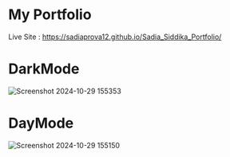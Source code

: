 # My Portfolio

Live Site : https://sadiaprova12.github.io/Sadia_Siddika_Portfolio/

# DarkMode
![Screenshot 2024-10-29 155353](https://github.com/user-attachments/assets/0ece490b-af65-440a-8a2a-592541834762)

# DayMode
![Screenshot 2024-10-29 155150](https://github.com/user-attachments/assets/be0b0320-1e55-4e21-9756-a0b481f31db7)
